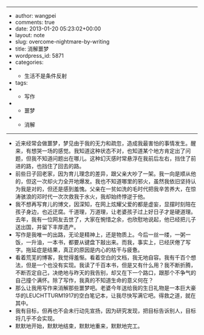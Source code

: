 - ---
- author: wangpei
- comments: true
- date: 2013-01-20 05:23:02+00:00
- layout: note
- slug: overcome-nightmare-by-writing
- title: 消解噩梦
- wordpress_id: 5871
- categories:
- - 生活不是条件反射
- tags:
- - 写作
- - 噩梦
- - 消解
- ---
- 近来经常会做噩梦，梦见由于我的无力和疏忽，造成我最害怕的事情发生。醒来，有想哭一场的感觉。我知道这种状态不对，也知道某个地方肯定出了问题，但我不知道问题出在哪儿。这种幻灭感时常悬浮在我前后左右，挡住了前进的路，也挡住了回去的路。
- 前些日子回老家，因为育儿理念的差异，跟父亲大吵了一架。我一向是顺从他的，但这一次却火力全开地爆发。我也不知道哪里的邪火，虽然我依旧坚持认为我是对的，但还是感到羞愧。父亲在一贫如洗的毛时代把我辛苦养大，在惊涛骇浪的邓时代一次次救我于水火，我却始终悖逆于他。
- 我不想再写育儿的博文，因深知，在网上炫耀父爱的都是虚妄，显摆时刻陪在孩子身边，也近迂腐。千道理，万道理，让老婆孩子过上好日子才是硬道理。去年，我有一位网友去世了，大家在惋惜之余，也欣慰地说起，他已经把儿子送出国，并留下丰厚遗产。
- 写作是我唯一的出路，无论是精神上，还是物质上。今后一丝一缕，一粥一饭，一升油，一本书，都要从键盘下敲出来。而我，事实上，已经厌倦了写字。拖延症是结果，真正的原因是内心的枯干与疲惫。
- 看着荒芜的博客，我觉得羞惭。看着空白的文档，我无地自容。我有千百个想法，但是一个也没有实现。我读了千百本书，但是又有什么用？我不断折腾，不断否定自己，决绝地与昨天的我告别，却又在下一个路口，跟那个不争气的自己撞个满怀。除了写作，我真的不知道生命的意义何在？
- 那么让我用写作来消解那些噩梦吧。老婆今年送给我的生日礼物是一本巨大豪华的LEUCHTTURM1917的空白笔记本，让我尽快写满它吧。得救之道，就在其中。
- 我有目标，但再也不会未行动先宣扬，因为研究发现，把目标告诉别人，目标将几乎不会实现。
- 默默地开始，默默地结束，默默地重来，默默地完工。
